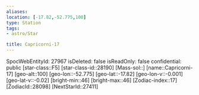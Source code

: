 ```yaml
---
aliases: 
location: [-17.82,-52.775,100]
type: Station
tags:
- astro/Star

title: Capricorni-17
---
```

SpocWebEntityId: 27967
isDeleted: false
isReadOnly: false
confidential: public
[star-class::F5]
[star-class-id::28190]
[Mass-sol::]
[name::Capricorni-17]
[geo-alt::100]
[geo-lon::-52.775]
[geo-lat::-17.82]
[geo-lon-v::-0.001]
[geo-lat-v::-0.02]
[bright-min::46]
[bright-max::46]
[Zodiac-index::17]
[ZodiacId::28098]
[NextStarId::27411]



